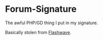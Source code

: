 Forum-Signature
===============

The awful PHP/GD thing I put in my signature.

Basically stolen from [Flashwave](https://github.com/flashwave).
